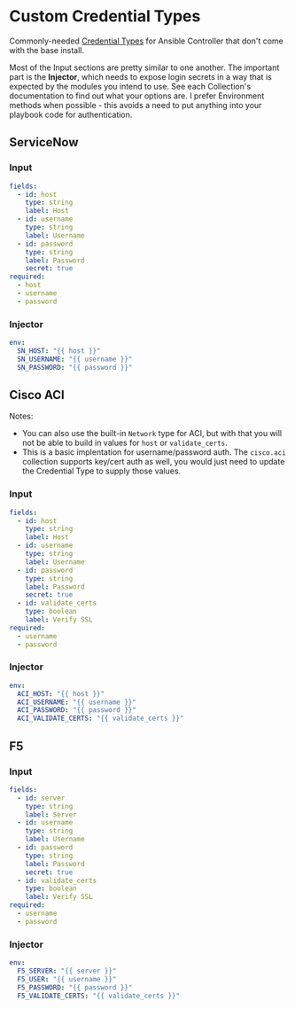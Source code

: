 # Custom Credential Types

Commonly-needed [Credential Types](https://docs.ansible.com/automation-controller/latest/html/userguide/credential_types.html) for Ansible Controller that don't come with the base install.

Most of the Input sections are pretty similar to one another. The important part is the **Injector**, which needs to expose login secrets in a way that is expected by the modules you intend to use. See each Collection's documentation to find out what your options are. I prefer Environment methods when possible - this avoids a need to put anything into your playbook code for authentication.

## ServiceNow
### Input
```yaml
fields:
  - id: host
    type: string
    label: Host
  - id: username
    type: string
    label: Username
  - id: password
    type: string
    label: Password
    secret: true
required:
  - host
  - username
  - password
```
### Injector
```yaml
env:
  SN_HOST: "{{ host }}"
  SN_USERNAME: "{{ username }}"
  SN_PASSWORD: "{{ password }}"
```

## Cisco ACI
Notes:
- You can also use the built-in `Network` type for ACI, but with that you will not be able to build in values for `host` or `validate_certs`.
- This is a basic implentation for username/password auth. The `cisco.aci` collection supports key/cert auth as well, you would just need to update the Credential Type to supply those values.
### Input
```yaml
fields:
  - id: host
    type: string
    label: Host
  - id: username
    type: string
    label: Username
  - id: password
    type: string
    label: Password
    secret: true
  - id: validate_certs
    type: boolean
    label: Verify SSL
required:
  - username
  - password
```
### Injector
```yaml
env:
  ACI_HOST: "{{ host }}"
  ACI_USERNAME: "{{ username }}"
  ACI_PASSWORD: "{{ password }}"
  ACI_VALIDATE_CERTS: "{{ validate_certs }}"
```

## F5
### Input
```yaml
fields:
  - id: server
    type: string
    label: Server
  - id: username
    type: string
    label: Username
  - id: password
    type: string
    label: Password
    secret: true
  - id: validate_certs
    type: boolean
    label: Verify SSL
required:
  - username
  - password
```
### Injector
```yaml
env:
  F5_SERVER: "{{ server }}"
  F5_USER: "{{ username }}"
  F5_PASSWORD: "{{ password }}"
  F5_VALIDATE_CERTS: "{{ validate_certs }}"
```
